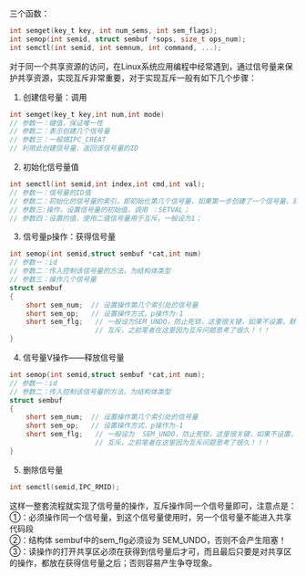 三个函数：
```C
int semget(key_t key, int num_sems, int sem_flags);
int semop(int semid, struct sembuf *sops, size_t ops_num);
int semctl(int semid, int semnum, int command, ...);
```

对于同一个共享资源的访问，在Linux系统应用编程中经常遇到，通过信号量来保护共享资源，实现互斥非常重要，对于实现互斥一般有如下几个步骤：   
1. 创建信号量：调用 
```C
int semget(key_t key,int num,int mode)   
// 参数一：键值，保证唯一性  
// 参数二：表示创建几个信号量  
// 参数三：一般填IPC_CREAT  
// 利用此创建信号量，返回该信号量的ID
```

2. 初始化信号量值 
```C
int semctl(int semid,int index,int cmd,int val);   
// 参数一：信号量的ID值   
// 参数二：初始化的信号量的索引，即初始化第几个信号量，如果第一步创建了一个信号量，则这里索引为 0；   
// 参数三:操作，设置信号量的初始值，调用 ：SETVAL；   
// 参数四：设置的值，使用二值信号量用于互斥，一般设为1；  
```

3. 信号量p操作：获得信号量   
```C
int semop(int semid,struct sembuf *cat,int num)   
// 参数一：id   
// 参数二：传入控制该信号量的方法，为结构体类型   
// 参数三：操作几个信号量  
struct sembuf  
{
    short sem_num;  // 设置操作第几个索引处的信号量  
    short sem_op;   // 设置操作方式，p操作为-1  
    short sem_flg;   // 一般设为SEM_UNDO，防止死锁，这里很关键，如果不设置，默认是IPC_NOWAIT，那么久无法产生
                     // 互斥，之前笔者在这里因为互斥问题思考了很久！！！  
}
```

4. 信号量V操作——释放信号量  
```C
int semop(int semid,struct sembuf *cat,int num);  
// 参数一：id  
// 参数二：传入控制该信号量的方法，为结构体类型  
struct sembuf  
{
    short sem_num;  // 设置操作第几个索引处的信号量  
    short sem_op;   // 设置操作方式，p操作为-1  
    short sem_flg;   // 一般设为  SEM_UNDO，防止死锁，这里很关键，如果不设置，默认是IPC_NOWAIT，那么久无法产生
                     // 互斥，之前笔者在这里因为互斥问题思考了很久！！！  
}
```

5. 删除信号量  
```C
int semctl(semid,IPC_RMID); 
```

这样一整套流程就实现了信号量的操作，互斥操作同一个信号量即可，注意点是：   
①：必须操作同一个信号量，到这个信号量使用时，另一个信号量不能进入共享代码段   
②：结构体 sembuf中的sem_flg必须设为 SEM_UNDO，否则不会产生阻塞！   
③：读操作的打开共享区必须在获得到信号量后才可，而且最后只要是对共享区的操作，都放在获得信号量之后；否则容易产生争夺现象。  
